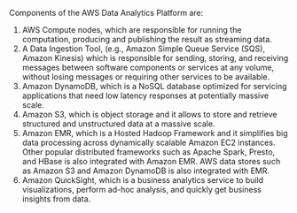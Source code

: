 Components of the AWS Data Analytics Platform are:
1. AWS Compute nodes, which are responsible for running the computation, producing and publishing
the result as streaming data.
2. A Data Ingestion Tool, (e.g., Amazon Simple Queue Service (SQS), Amazon Kinesis) which is
responsible for sending, storing, and receiving messages between software components or services
at any volume, without losing messages or requiring other services to be available.
3. Amazon DynamoDB, which is a NoSQL database optimized for servicing applications that need low
latency responses at potentially massive scale.
4. Amazon S3, which is object storage and it allows to store and retrieve structured and unstructured
data at a massive scale.
5. Amazon EMR, which is a Hosted Hadoop Framework and it simplifies big data processing across
dynamically scalable Amazon EC2 instances. Other popular distributed frameworks such as Apache
Spark, Presto, and HBase is also integrated with Amazon EMR. AWS data stores such as Amazon S3
and Amazon DynamoDB is also integrated with EMR.
6. Amazon QuickSight, which is a business analytics service to build visualizations, perform ad-hoc
analysis, and quickly get business insights from data.
